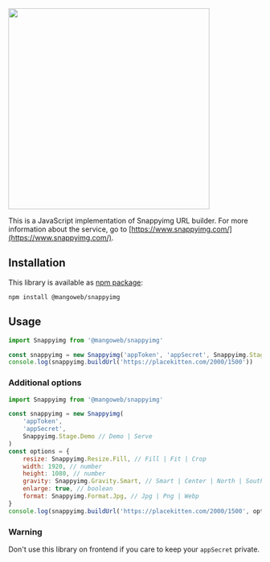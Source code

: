 <img src="https://github.com/snappyimg/snappyimg-php/raw/master/logo.png" width="400">

This is a JavaScript implementation of Snappyimg URL builder. For more information about the service, go to [https://www.snappyimg.com/](https://www.snappyimg.com/).

## Installation

This library is available as [npm package](https://www.npmjs.com/package/@mangoweb/snappyimg):

```console
npm install @mangoweb/snappyimg
```

## Usage

```javascript
import Snappyimg from '@mangoweb/snappyimg'

const snappyimg = new Snappyimg('appToken', 'appSecret', Snappyimg.Stage.Demo)
console.log(snappyimg.buildUrl('https://placekitten.com/2000/1500'))
```

### Additional options

```javascript
import Snappyimg from '@mangoweb/snappyimg'

const snappyimg = new Snappyimg(
	'appToken',
	'appSecret',
	Snappyimg.Stage.Demo // Demo | Serve
)
const options = {
	resize: Snappyimg.Resize.Fill, // Fill | Fit | Crop
	width: 1920, // number
	height: 1080, // number
	gravity: Snappyimg.Gravity.Smart, // Smart | Center | North | South | East | West
	enlarge: true, // boolean
	format: Snappyimg.Format.Jpg, // Jpg | Png | Webp
}
console.log(snappyimg.buildUrl('https://placekitten.com/2000/1500', options))
```

### Warning

Don't use this library on frontend if you care to keep your `appSecret` private.
